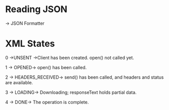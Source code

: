 # Reading JSON
-> JSON Formatter

# XML States


0	    ->UNSENT	->Client has been created. open() not called yet.

1	  ->  OPENED->	open() has been called.

2	->    HEADERS_RECEIVED->	send() has been called, and headers and status are available.

3	->    LOADING->	Downloading; responseText holds partial data.

4	 ->   DONE->	The operation is complete.



